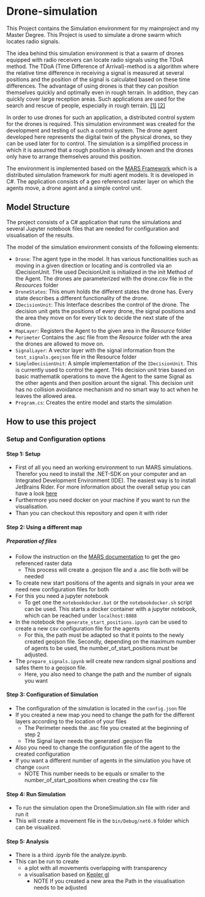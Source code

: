 # Drone-simulation

This Project contains the Simulation environment for my mainproject and my Master Degree.
This Project is used to simulate a drone swarm which locates radio signals. 

The idea behind this simulation environment is that a swarm of drones equipped with radio receivers can locate radio signals using the TDoA method. The TDoA (Time Difference of Arrival)-method is a algorithm where the relative time difference in receiving a signal is measured at several positions and the position of the signal is calculated based on these time differences.
The advantage of using drones is that they can position themselves quickly and optimally even in rough terrain. In addition, they can quickly cover large reception areas. Such applications are used for the search and rescue of people, especially in rough terrain. [[1]](https://ieeexplore.ieee.org/abstract/document/8746312) [[2]](https://dl.acm.org/doi/abs/10.3233/978-1-61499-672-9-1777)

In order to use drones for such an application, a distributed control system for the drones is required. This simulation environment was created for the development and testing of such a control system. The drone agent developed here represents the digital twin of the physical drones, so they can be used later for to control. The simulation is a simplified process in which it is assumed that a rough position is already known and the drones only have to arrange themselves around this position.

The environment is implemented based on the [MARS Framework](https://www.mars-group.org/) which is a distributed simulation framework for multi agent models. It is developed in C#.
The application consists of a geo referenced raster layer on which the agents move, a drone agent and a simple control unit.

## Model Structure

The project consists of a C# application that runs the simulations and several Jupyter notebook files that are needed for configuration and visualisation of the results.

The model of the simulation environment consists of the following elements:
- `Drone`: The agent type in the model. It has various functionalities such as moving in a given direction or locating and is controlled via an IDecisionUnit. THe used DecisionUnit is initialized in the init Method of the Agent. The drones are parameterized with the drone.csv file in the _Resources_ folder 
- `DroneStates`: This enum holds the different states the drone has. Every state describes a different functionality of the drone.
- `IDecisionUnit`: This Interface describes the control of the drone. The decision unit gets the positions of every drone, the signal positions and the area they move on for every tick to decide the next state of the drone.
- `MapLayer`: Registers the Agent to the given area in the _Resource_ folder
- `Perimeter` Contains the .asc file from the _Resource_ folder wth the area the drones are allowed to move on. 
- `SignalLayer`: A vector layer with the signal information from the `test_signals.geojson` file in the Resource folder
- `SimpleDecisionUnit`: A simple implementation of the `IDecisionUnit`. This is currently used to control the agent. THis decision unit tries based on basic mathematik operations to move the Agent to the same Signal as the other agents and then position arount the signal. This decision unit has no collision avoidance mechanism and no smart way to act when he leaves the allowed area.
- `Program.cs`: Creates the entire model and starts the simulation

## How to use this project
### Setup and Configuration options

#### Step 1: Setup
- First of all you need an working environment to run MARS simulations. Therefor you need to install the .NET-SDK on your computer and an Integrated Development Environment (IDE). The easiest way is to install JetBrains Rider. For more information about the overall setup you can have a look [here](https://www.mars-group.org/docs/tutorial/installation)
- Furthermore you need docker on your machine if you want to run the visualisation.
- Than you can checkout this repository and open it with rider

#### Step 2: Using a different map

##### Preparation of files
- Follow the instruction on the [MARS documentation](https://mars.haw-hamburg.de/articles/core/tutorials/create_vector_layer_raster_layer.html) to get the geo referenced raster data
  - This process will create a .geojson file and a .asc file both will be needed
- To create new start positions of the agents and signals in your area we need new configuration files for both
- For this you need a jupyter notebook
  - To get one the `notebookdocker.bat` or the `notebookdocker.sh` script can be used. This starts a docker container with a jupyter notebook, which can be reached under `localhost:8888`
- In the notebook the `generate_start_positions.ipynb` can be used to create a new csv configuration file for the agents
  - For this, the path must be adapted so that it points to the newly created geojson file. Secondly, depending on the maximum number of agents to be used, the number_of_start_positions must be adjusted.
- The `prepare_signals.ipynb`  will create new random signal positions and safes them to a geojson file. 
  - Here, you also need to change the path and the number of signals you want
  
#### Step 3: Configuration of Simulation

- The configuration of the simulation is located in the `config.json` file 
- If you created a new map you need to change the path for the different layers according to the location of your files
  - The Perimeter needs the .asc file you created at the beginning of step 2
  - THe Signal layer needs the generated .geojson file
- Also you need to change the configuration file of the agent to the created configuration
- If you want a different number of agents in the simulation you have ot change `count`
  - NOTE This number needs to be equals or smaller to the number_of_start_positions when creating the csv file

#### Step 4: Run Simulation

- To run the simulation open the DroneSimulation.sln file with rider and run it
- This will create a movement file in the `bin/Debug/net6.0` folder which can be visualized.

#### Step 5: Analysis

- There is a third .ipynb file the analyze.ipynb. 
- This can be run to create
  - a plot with all movements overlapping with transparency
  - a visualisation based on [Kepler gl](https://kepler.gl/)
    - NOTE If you created a new area the Path in the visualisation needs to be adjusted 




